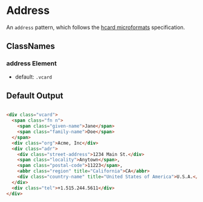 # Address

An `address` pattern, which follows the [hcard microformats](http://microformats.org/wiki/hcard) specification.

## ClassNames

### address Element

* default: `.vcard`


## Default Output

```html

<div class="vcard">
  <span class="fn n">
    <span class="given-name">Jane</span>
    <span class="family-name">Doe</span>
  </span>
  <div class="org">Acme, Inc</div>
  <div class="adr">
    <div class="street-address">1234 Main St.</div>
    <span class="locality">Anytown</span>,
    <span class="postal-code">11223</span>,
    <abbr class="region" title="California">CA</abbr>
    <div class="country-name" title="United States of America">U.S.A.</div>
  </div>
  <div class="tel">+1.515.244.5611</div>
</div>

```
